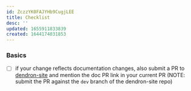 ```yaml
---
id: ZczzYK0FAJYHb9CugjLEE
title: Checklist
desc: ''
updated: 1655911833839
created: 1644174031853
---
```


### Basics
- [ ] if your change reflects documentation changes, also submit a PR to [dendron-site](https://github.com/dendronhq/dendron-site) and mention the doc PR link in your current PR (NOTE: submit the PR against the `dev` branch of the dendron-site repo)

##